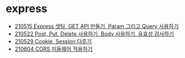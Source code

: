 # express

- [210515 Express 셋팅, GET API 만들기, Param 그리고 Query 사용하기](./210515)
- [210522 Post, Put, Delete 사용하기, Body 사용하기, 유효성 검사하기](./210522)
- [210529 Cookie, Session 다루기](./210529)
- [210604 CORS 미들웨어 적용하기](./210604)

